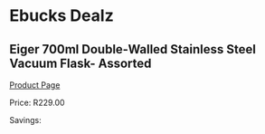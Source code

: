 
# Ebucks Dealz
## Eiger 700ml Double-Walled Stainless Steel Vacuum Flask- Assorted
[Product Page](https://www.ebucks.com/web/shop/productSelected.do?prodId=1147669777&catId=714962196)

Price: R229.00

Savings: 


	